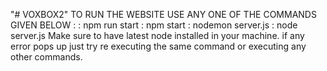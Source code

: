 "# VOXBOX2" 
TO RUN THE WEBSITE USE ANY ONE OF THE COMMANDS GIVEN BELOW :
                                                           : npm run start
                                                           : npm start
                                                           : nodemon server.js
                                                           : node server.js
Make sure to have latest node installed in your machine.
if any error pops up just try re executing the same command or executing any other commands.
